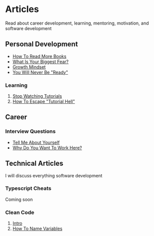 # Articles

Read about career development, learning, mentoring, motivation, and software development

## Personal Development

- [How To Read More Books](https://github.com/David-L-R/Articles/blob/main/personal_development/how_to_read_more_books.md)
- [What Is Your Biggest Fear?](https://github.com/David-L-R/Articles/blob/main/personal_development/what_is_your_biggest_fear.md)
- [Growth Mindset](https://github.com/David-L-R/Articles/blob/main/personal_development/growth_mindset.md)
- [You Will Never Be "Ready"](https://github.com/David-L-R/Articles/blob/main/personal_development/you_will_never_be_ready.md)

### Learning

1. [Stop Watching Tutorials](https://github.com/David-L-R/Articles/blob/main/personal_development/learning/0_stop_watching_tutorials.md)
2. [How To Escape "Tutorial Hell"](https://github.com/David-L-R/Articles/blob/main/personal_development/learning/1_how_to_escape_tutorial_hell.md)

## Career

### Interview Questions

- [Tell Me About Yourself](https://github.com/David-L-R/Articles/blob/main/career/interview/tell_me_about_yourself.md)
- [Why Do You Want To Work Here?](https://github.com/David-L-R/Articles/blob/main/career/interview/why_do_you_want_to_work_here.md)

## Technical Articles

I will discuss everything software development

### Typescript Cheats

Coming soon

### Clean Code

1. [Intro](https://github.com/David-L-R/Articles/blob/main/technical/clean_code/0_intro.md)
2. [How To Name Variables](https://github.com/David-L-R/Articles/blob/main/technical/clean_code/1-how_to_name_variables.md)
